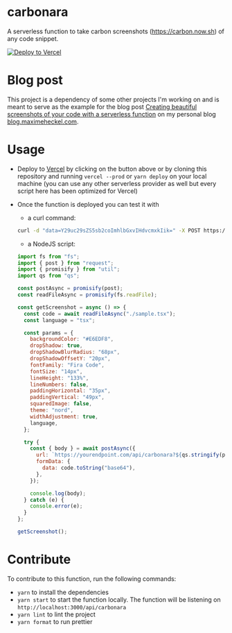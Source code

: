 # carbonara

A serverless function to take carbon screenshots (https://carbon.now.sh) of any code snippet.

[![Deploy to Vercel](https://vercel.com/button)](https://vercel.com/import/project?template=https://github.com/MaximeHeckel/carbonara)

# Blog post

This project is a dependency of some other projects I'm working on and is meant to serve as the example for the blog post [Creating beautiful screenshots of your code with a serverless function](https://blog.maximeheckel.com/posts/creating-beautiful-screenshots-source-code-with-serverless-function/) on my personal blog [blog.maximeheckel.com](https://blog.maximeheckel.com).

# Usage

- Deploy to [Vercel](https://vercel.com) by clicking on the button above or by cloning this repository and running `vercel --prod` or `yarn deploy` on your local machine (you can use any other serverless provider as well but every script here has been optimized for Vercel)
- Once the function is deployed you can test it with

  - a curl command:

  ```bash
  curl -d "data=Y29uc29sZS5sb2coImhlbGxvIHdvcmxkIik=" -X POST https://yourendpoint.com/api/carbonara
  ```

  - a NodeJS script:

  ```js
  import fs from "fs";
  import { post } from "request";
  import { promisify } from "util";
  import qs from "qs";

  const postAsync = promisify(post);
  const readFileAsync = promisify(fs.readFile);

  const getScreenshot = async () => {
    const code = await readFileAsync("./sample.tsx");
    const language = "tsx";

    const params = {
      backgroundColor: "#E6EDF8",
      dropShadow: true,
      dropShadowBlurRadius: "68px",
      dropShadowOffsetY: "20px",
      fontFamily: "Fira Code",
      fontSize: "14px",
      lineHeight: "133%",
      lineNumbers: false,
      paddingHorizontal: "35px",
      paddingVertical: "49px",
      squaredImage: false,
      theme: "nord",
      widthAdjustment: true,
      language,
    };

    try {
      const { body } = await postAsync({
        url: `https://yourendpoint.com/api/carbonara?${qs.stringify(params)}`,
        formData: {
          data: code.toString("base64"),
        },
      });

      console.log(body);
    } catch (e) {
      console.error(e);
    }
  };

  getScreenshot();
  ```

# Contribute

To contribute to this function, run the following commands:

- `yarn` to install the dependencies
- `yarn start` to start the function locally. The function will be listening on `http://localhost:3000/api/carbonara`
- `yarn lint` to lint the project
- `yarn format` to run prettier
